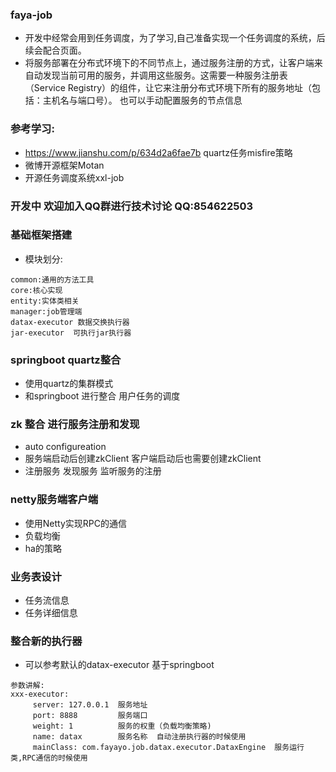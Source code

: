 ### faya-job
- 开发中经常会用到任务调度，为了学习,自己准备实现一个任务调度的系统，后续会配合页面。
- 将服务部署在分布式环境下的不同节点上，通过服务注册的方式，让客户端来自动发现当前可用的服务，并调用这些服务。这需要一种服务注册表（Service Registry）的组件，让它来注册分布式环境下所有的服务地址（包括：主机名与端口号）。
也可以手动配置服务的节点信息
### 参考学习:
- https://www.jianshu.com/p/634d2a6fae7b  quartz任务misfire策略
- 微博开源框架Motan
- 开源任务调度系统xxl-job

### 开发中 欢迎加入QQ群进行技术讨论 QQ:854622503

### 基础框架搭建
- 模块划分:
````
common:通用的方法工具
core:核心实现
entity:实体类相关
manager:job管理端
datax-executor 数据交换执行器
jar-executor  可执行jar执行器
````
###  springboot quartz整合
- 使用quartz的集群模式
- 和springboot 进行整合  用户任务的调度

### zk 整合 进行服务注册和发现
- auto configureation
- 服务端启动后创建zkClient   客户端启动后也需要创建zkClient
- 注册服务  发现服务  监听服务的注册

### netty服务端客户端
- 使用Netty实现RPC的通信
- 负载均衡
- ha的策略

### 业务表设计
- 任务流信息
- 任务详细信息

### 整合新的执行器
- 可以参考默认的datax-executor 基于springboot
````
参数讲解:
xxx-executor:
     server: 127.0.0.1  服务地址
     port: 8888         服务端口
     weight: 1          服务的权重（负载均衡策略)
     name: datax        服务名称  自动注册执行器的时候使用
     mainClass: com.fayayo.job.datax.executor.DataxEngine  服务运行类,RPC通信的时候使用
````


